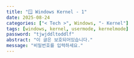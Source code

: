 ```yaml
---
title: "🪟 Windows Kernel - 1"
date: 2025-08-24
categories: ["< Tech >", Windows, "- Kernel"]
tags: [windows, kernel, usermode, kernelmode]
password: "tjwjddltoddlf"
abstract: "이 글은 보호되어있습니다."
message: "비밀번호를 입력하세요."
---
```


